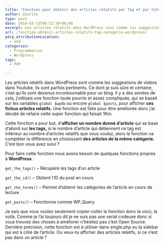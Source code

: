 ```yaml
---
title: 'Fonction pour obtenir des articles relatifs par Tag et par Categorie #WordPress'
author: Zourite
type: post
date: 2014-03-13T06:52:39+00:00
excerpt: Les articles relatifs dans WordPress sont comme les suggestions de vidéos dans Youtube, ils sont parfois pertinents. Ce dont je suis sûre et certaine, c’est qu’ils sont devenus incontournable pour un blog.
url: /fonction-obtenir-articles-relatifs-tag-categorie-wordpress/
pdrp_attributionLocation:
  - end
categories:
  - Programmation
  - Wordpress
tags:
  - PHP

---
```

Les articles relatifs dans WordPress sont comme les suggestions de vidéos dans Youtube, ils sont parfois pertinents. Ce dont je suis sûre et certaine, c’est qu’ils sont devenus incontournable pour un blog. Il y a des années de cela, j’utilisais une fonction toute pourrie et assez compliquée, qui se basait sur les variables `global $wpdb` ou encore `global $posts`, pour afficher **ces fichus articles relatifs.** Une fonction est faite pour être améliorée donc j’ai décidé de refaire cette super fonction qui faisait 1Km.

Cette fonction a pour but, d’**afficher un nombre donné d’article** qui se base d’abord sur **les tags,** si le nombre d’article qui détiennent ce tag est inférieur au nombre d’articles relatifs que vous voulez, alors la fonction va compléter la différence en choisissant **des articles de la même catégorie.** C’est bon vous avez suivi ?

Pour faire cette fonction nous avons besoin de quelques fonctions propres à **WordPress** :

`get_the_tags()` – Récupère les tags d’un article
  
`get_the_id()` – Obtient l’ID du post en cours
  
`get_the_terms()` – Permet d’obtenir les catégories de l’article en cours de lecture
  
`get_posts()` – Fonctionne comme WP_Query

Je sais que vous voulez seulement copier-coller la fonction donc la voici, la voilà. Comme je l’ai toujours dit je ne suis pas une serial codeuse donc si vous trouvez des choses à améliorer n’hésitez pas c’est Open Source. Dernière précision, cette fonction est à utiliser dans single.php ou la sidebar qui est à côté de l’article. Ou veux-tu afficher des articles relatifs, si ce n’est pas dans un article ?